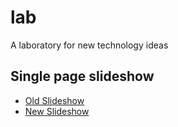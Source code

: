 # lab

A laboratory for new technology ideas

## Single page slideshow

- [Old Slideshow](https://www.mocaspike150.org/lab/ambassadors-slideshow/index.html)
- [New Slideshow](https://www.mocaspike150.org/lab/ambassadors-slideshow/slideshow.html)
